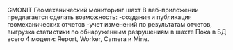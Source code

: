 GMONIT
Геомеханический мониторинг шахт
В веб-приложении предлагается сделать возможность:
-создания и публикация геомеханических отчетов
-учет изменений по результатам отчетов, выгрузка статистики по обнаруженным разрушениям в шахте
Пока в БД всего 4 модели: Report, Worker, Camera и Mine.
